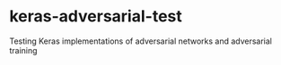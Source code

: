 # keras-adversarial-test
Testing Keras implementations of adversarial networks and adversarial training

